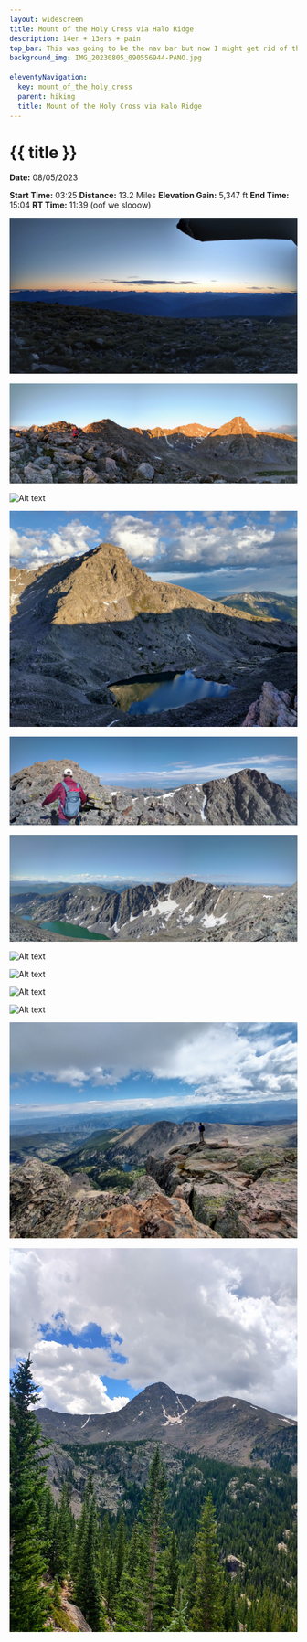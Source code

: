 ```yaml
---
layout: widescreen
title: Mount of the Holy Cross via Halo Ridge
description: 14er + 13ers + pain
top_bar: This was going to be the nav bar but now I might get rid of this lol.
background_img: IMG_20230805_090556944-PANO.jpg

eleventyNavigation:
  key: mount_of_the_holy_cross
  parent: hiking
  title: Mount of the Holy Cross via Halo Ridge
---
```

# {{ title }}

**Date:** 08/05/2023

**Start Time:** 03:25
**Distance:** 13.2 Miles
**Elevation Gain:** 5,347 ft
**End Time:** 15:04
**RT Time:** 11:39 (oof we slooow)

![Alt text](IMG_20230805_055957797_HDR-PANO.jpg "At the shelter, moments before dawn")

![Alt text](IMG_20230805_061518898-PANO-EDIT.jpg "We got to the ridge crest just before sunrise to catch this")

![Alt text](IMG_20230805_060931965_HDR.jpg "Sunrise")

![Alt text](IMG_20230805_064844396_HDR-EDIT.jpg "Beautiful view of the Bowl of Tears")

![Alt text](IMG_20230805_090556944-PANO.jpg "Gavin heading up the traverse")

![Alt text](IMG_20230805_090053448-PANO.jpg "Lovely ridgeline to the West")

![Alt text](IMG_20230805_092801924_HDR.jpg "I just think this looks cool so here it is")

![Alt text](IMG_20230805_104030253.jpg "Summit! This marker is a bit beat up though")

![Alt text](IMG_20230805_104313441.jpg "Summit view")

![Alt text](IMG_20230805_105253597.jpg "Yay")

![Alt text](IMG_20230805_104842831_HDR-EDIT.jpg "If you think to yourself - wow that's good image color - that's because it's not my phone, it's an Iphone lol")

![Alt text](IMG_20230805_134053566_HDR-EDIT.jpg "View of Holy Cross near the last ridge before heading all the way down")
